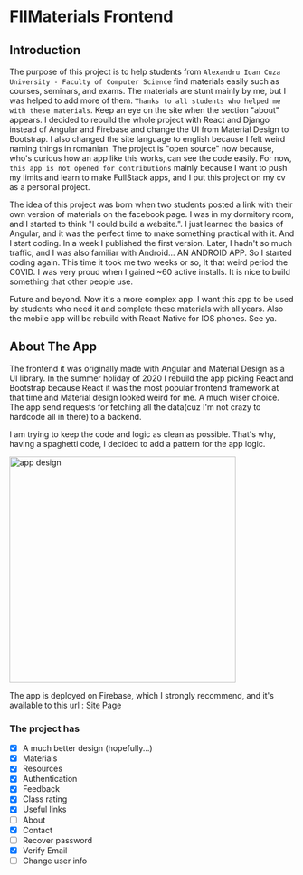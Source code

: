 # FIIMaterials Frontend

## Introduction

The purpose of this project is to help students from `Alexandru Ioan Cuza University - Faculty of Computer Science` find materials easily such as courses, seminars, and exams.
The materials are stunt mainly by me, but I was helped to add more of them. `Thanks to all students who helped me with these materials`. Keep an eye on the site when the section "about" appears.
I decided to rebuild the whole project with React and Django instead of Angular and Firebase and change the UI from Material Design to Bootstrap. I also changed the site language to english because I felt weird
naming things in romanian. The project is "open source" now because, who's curious how an app like this works, can see the code easily. For now, `this app is not opened for contributions` mainly because 
I want to push my limits and learn to make FullStack apps, and I put this project on my cv as a personal project.

The idea of this project was born when two students posted a link with their own version of materials on the facebook page. I was in my dormitory room, and I started to think "I could build a website.". I just learned the basics of Angular, and it was the perfect time to make something practical with it. And I start coding. In a week I published the first version. Later, I hadn't so much traffic, and I was also familiar with Android... AN ANDROID APP.
So I started coding again. This time it took me two weeks or so, It that weird period the C0VID. I was very proud when I gained ~60 active installs. It is nice to build something that other people use.

Future and beyond. Now it's a more complex app. I want this app to be used by students who need it and complete these materials with all years. Also the mobile app will be rebuild with React Native for IOS phones. See ya.  

## About The App
The frontend it was originally made with Angular and Material Design as a UI library. In the summer holiday of 2020 I rebuild the app picking React and Bootstrap because React it was the most popular frontend framework at that time and Material design looked weird for me. A much wiser choice. The app send requests for fetching all the data(cuz I'm not crazy to hardcode all in there) to a backend.

I am trying to keep the code and logic as clean as possible. That's why, having a spaghetti code, I decided to add a pattern for the app logic.

<img alt="app design" src="https://i.postimg.cc/yYq8vHXs/Web-App-Design.jpg" height="400">

The app is deployed on Firebase, which I strongly recommend, and it's available to this url : [Site Page](https://fiimaterials.valentinstamate.com)

### The project has
 - [X] A much better design (hopefully...)
 - [X] Materials
 - [X] Resources
 - [X] Authentication
 - [X] Feedback
 - [X] Class rating
 - [X] Useful links
 - [ ] About
 - [X] Contact
 - [ ] Recover password
 - [X] Verify Email
 - [ ] Change user info
